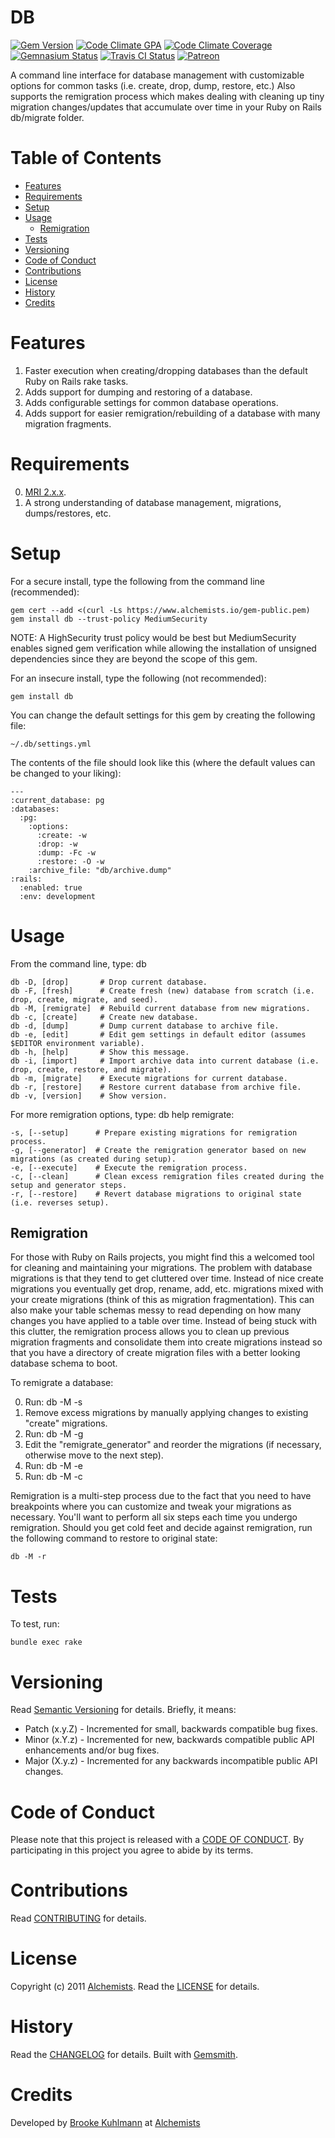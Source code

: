 # DB

[![Gem Version](https://badge.fury.io/rb/db.svg)](http://badge.fury.io/rb/db)
[![Code Climate GPA](https://codeclimate.com/github/bkuhlmann/db.svg)](https://codeclimate.com/github/bkuhlmann/db)
[![Code Climate Coverage](https://codeclimate.com/github/bkuhlmann/db/coverage.svg)](https://codeclimate.com/github/bkuhlmann/db)
[![Gemnasium Status](https://gemnasium.com/bkuhlmann/db.svg)](https://gemnasium.com/bkuhlmann/db)
[![Travis CI Status](https://secure.travis-ci.org/bkuhlmann/db.svg)](https://travis-ci.org/bkuhlmann/db)
[![Patreon](https://img.shields.io/badge/patreon-donate-brightgreen.svg)](https://www.patreon.com/bkuhlmann)

A command line interface for database management with customizable options for common tasks (i.e. create, drop, dump,
restore, etc.) Also supports the remigration process which makes dealing with cleaning up tiny migration changes/updates
that accumulate over time in your Ruby on Rails db/migrate folder.

<!-- Tocer[start]: Auto-generated, don't remove. -->

# Table of Contents

- [Features](#features)
- [Requirements](#requirements)
- [Setup](#setup)
- [Usage](#usage)
  - [Remigration](#remigration)
- [Tests](#tests)
- [Versioning](#versioning)
- [Code of Conduct](#code-of-conduct)
- [Contributions](#contributions)
- [License](#license)
- [History](#history)
- [Credits](#credits)

<!-- Tocer[finish]: Auto-generated, don't remove. -->

# Features

1. Faster execution when creating/dropping databases than the default Ruby on Rails rake tasks.
2. Adds support for dumping and restoring of a database.
3. Adds configurable settings for common database operations.
4. Adds support for easier remigration/rebuilding of a database with many migration fragments.

# Requirements

0. [MRI 2.x.x](https://www.ruby-lang.org).
0. A strong understanding of database management, migrations, dumps/restores, etc.

# Setup

For a secure install, type the following from the command line (recommended):

    gem cert --add <(curl -Ls https://www.alchemists.io/gem-public.pem)
    gem install db --trust-policy MediumSecurity

NOTE: A HighSecurity trust policy would be best but MediumSecurity enables signed gem verification while
allowing the installation of unsigned dependencies since they are beyond the scope of this gem.

For an insecure install, type the following (not recommended):

    gem install db

You can change the default settings for this gem by creating the following file:

    ~/.db/settings.yml

The contents of the file should look like this (where the default values can be changed to your liking):

    ---
    :current_database: pg
    :databases:
      :pg:
        :options:
          :create: -w
          :drop: -w
          :dump: -Fc -w
          :restore: -O -w
        :archive_file: "db/archive.dump"
    :rails:
      :enabled: true
      :env: development

# Usage

From the command line, type: db

    db -D, [drop]       # Drop current database.
    db -F, [fresh]      # Create fresh (new) database from scratch (i.e. drop, create, migrate, and seed).
    db -M, [remigrate]  # Rebuild current database from new migrations.
    db -c, [create]     # Create new database.
    db -d, [dump]       # Dump current database to archive file.
    db -e, [edit]       # Edit gem settings in default editor (assumes $EDITOR environment variable).
    db -h, [help]       # Show this message.
    db -i, [import]     # Import archive data into current database (i.e. drop, create, restore, and migrate).
    db -m, [migrate]    # Execute migrations for current database.
    db -r, [restore]    # Restore current database from archive file.
    db -v, [version]    # Show version.

For more remigration options, type: db help remigrate:

    -s, [--setup]      # Prepare existing migrations for remigration process.
    -g, [--generator]  # Create the remigration generator based on new migrations (as created during setup).
    -e, [--execute]    # Execute the remigration process.
    -c, [--clean]      # Clean excess remigration files created during the setup and generator steps.
    -r, [--restore]    # Revert database migrations to original state (i.e. reverses setup).

## Remigration

For those with Ruby on Rails projects, you might find this a welcomed tool for cleaning and maintaining your
migrations. The problem with database migrations is that they tend to get cluttered over time. Instead of
nice create migrations you eventually get drop, rename, add, etc. migrations mixed with your create migrations
(think of this as migration fragmentation). This can also make your table schemas messy to read depending on
how many changes you have applied to a table over time. Instead of being stuck with this clutter, the
remigration process allows you to clean up previous migration fragments and consolidate them into create
migrations instead so that you have a directory of create migration files with a better looking database
schema to boot.

To remigrate a database:

0. Run: db -M -s
0. Remove excess migrations by manually applying changes to existing "create" migrations.
0. Run: db -M -g
0. Edit the "remigrate_generator" and reorder the migrations (if necessary, otherwise move to the next step).
0. Run: db -M -e
0. Run: db -M -c

Remigration is a multi-step process due to the fact that you need to have breakpoints where you can customize
and tweak your migrations as necessary. You'll want to perform all six steps each time you undergo remigration.
Should you get cold feet and decide against remigration, run the following command to restore to original state:

    db -M -r

# Tests

To test, run:

    bundle exec rake

# Versioning

Read [Semantic Versioning](http://semver.org) for details. Briefly, it means:

- Patch (x.y.Z) - Incremented for small, backwards compatible bug fixes.
- Minor (x.Y.z) - Incremented for new, backwards compatible public API enhancements and/or bug fixes.
- Major (X.y.z) - Incremented for any backwards incompatible public API changes.

# Code of Conduct

Please note that this project is released with a [CODE OF CONDUCT](CODE_OF_CONDUCT.md). By participating in this project
you agree to abide by its terms.

# Contributions

Read [CONTRIBUTING](CONTRIBUTING.md) for details.

# License

Copyright (c) 2011 [Alchemists](https://www.alchemists.io).
Read the [LICENSE](LICENSE.md) for details.

# History

Read the [CHANGELOG](CHANGELOG.md) for details.
Built with [Gemsmith](https://github.com/bkuhlmann/gemsmith).

# Credits

Developed by [Brooke Kuhlmann](https://www.alchemists.io) at [Alchemists](https://www.alchemists.io)

